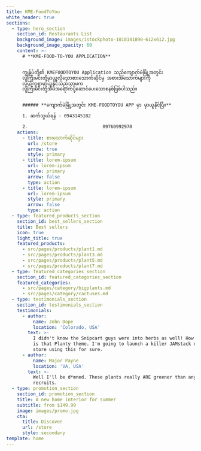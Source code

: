 ```yaml
---
title: KME-FoodToYou
white_header: true
sections:
  - type: hero_section
    section_id: Restaurants List
    background_image: images/istockphoto-1018141890-612x612.jpg
    background_image_opacity: 60
    content: >-
      # **KME-FOOD-TO-YOU APPLICATION**


      ကျွန်ုပ်တို့၏ KMEFOODTOYOU Application သည်ကျောက်မဲမြို့အတွင်း
      လူကြီးမင်းတို့မှာယူလိုသောစားသောက်ဆိုင်မှ အစားအသောက်များကို
      လွယ်ကူစွာမှာယူနိုင်သည်သာမက
      လူကြီးမင်းတို့အိမ်အရောက်ပို့ဆောင်ပေးသောစနစ်ဖြစ်ပါသည်။


      ###### **ကျောက်မဲမြို့အတွင်း KME-FOODTOYOU APP မှာ မှာယူနိုင်ပြီ။**

      1. ဆက်သွယ်ရန် - 0943145182

      2.                            09760992970
    actions:
      - title: စားသောက်ဆိုင်များ
        url: /store
        arrow: true
        style: primary
      - title: lorem-ipsum
        url: lorem-ipsum
        style: primary
        arrow: false
        type: action
      - title: lorem-ipsum
        url: lorem-ipsum
        style: primary
        arrow: false
        type: action
  - type: featured_products_section
    section_id: best_sellers_section
    title: Best sellers
    icon: true
    light_title: true
    featured_products:
      - src/pages/products/plant1.md
      - src/pages/products/plant3.md
      - src/pages/products/plant5.md
      - src/pages/products/plant7.md
  - type: featured_categories_section
    section_id: featured_categories_section
    featured_categories:
      - src/pages/category/bigplants.md
      - src/pages/category/cactuses.md
  - type: testimonials_section
    section_id: testimonials_section
    testimonials:
      - author:
          name: John Dope
          location: 'Colorado, USA'
        text: >-
          I didn't know the Snipcart guys were into herbs as well! How beautiful
          is that Planty theme. I'm going to launch a killer JAMstack e-commerce
          store using this for sure.
      - author:
          name: Major Payne
          location: 'VA, USA'
        text: >-
          Well I'll be d*mned. These plants really ARE greener than any of my
          recruits.
  - type: promotion_section
    section_id: promotion_section
    title: A new home interior for summer
    subtitle: from $149.99
    image: images/promo.jpg
    cta:
      title: Discover
      url: /store
      style: secondary
template: home
---
```

